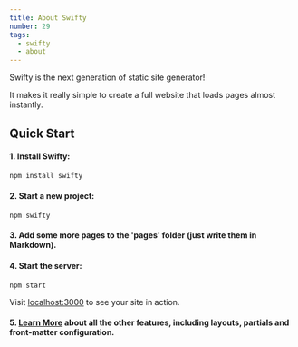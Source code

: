 ```yaml
---
title: About Swifty
number: 29
tags:
  - swifty
  - about
---
```


Swifty is the next generation of static site generator!

It makes it really simple to create a full website that loads pages almost instantly.

## Quick Start

#### 1. Install Swifty:

```bash
npm install swifty
```

#### 2. Start a new project:

```
npm swifty
```

#### 3. Add some more pages to the 'pages' folder (just write them in Markdown).

#### 4. Start the server:

```
npm start
```

Visit [localhost:3000](http://localhost:3000/) to see your site in action.

#### 5. [Learn More](/docs) about all the other features, including layouts, partials and front-matter configuration.
